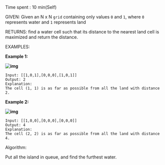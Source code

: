 Time spent :  10 min(Self)

GIVEN: Given an N x N `grid` containing only values `0` and `1`, where `0` represents water and `1` represents land

RETURNS: find a water cell such that its distance to the nearest land cell is maximized and return the distance.

EXAMPLES:

**Example 1:**

**![img](https://assets.leetcode.com/uploads/2019/05/03/1336_ex1.JPG)**

```
Input: [[1,0,1],[0,0,0],[1,0,1]]
Output: 2
Explanation: 
The cell (1, 1) is as far as possible from all the land with distance 2.
```

**Example 2:**

**![img](https://assets.leetcode.com/uploads/2019/05/03/1336_ex2.JPG)**

```
Input: [[1,0,0],[0,0,0],[0,0,0]]
Output: 4
Explanation: 
The cell (2, 2) is as far as possible from all the land with distance 4.
```

Algorithm:

Put all the island in queue, and find the furthest water.